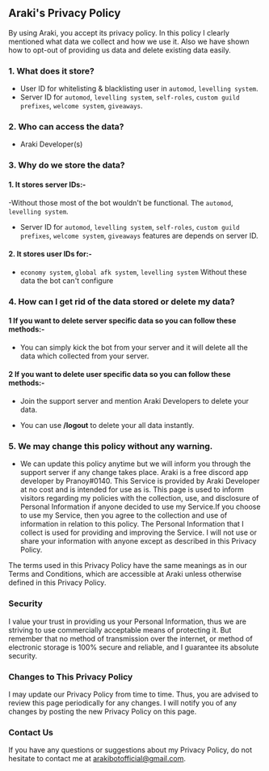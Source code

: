 
## Araki's Privacy Policy 

By using Araki, you accept its privacy policy. In this policy I clearly mentioned what data we collect and how we use it. Also we have shown how to opt-out of providing us data and delete existing data easily.


### 1. What does it store?
- User ID for whitelisting & blacklisting user in `automod`, `levelling system`.
- Server ID for `automod`, `levelling system`, `self-roles`, `custom guild prefixes`, `welcome system`, `giveaways`.

### 2. Who can access the data?
- Araki Developer(s)

### 3. Why do we store the data?
#### 1. It stores server IDs:-
-Without those most of the bot wouldn't be functional. The `automod`, `levelling system`.
- Server ID for `automod`, `levelling system`, `self-roles`, `custom guild prefixes`, `welcome system`, `giveaways` features are depends on server ID.

#### 2. It stores user IDs for:-
- `economy system`, `global afk system`, `levelling system` Without these data the bot can't configure

### 4. How can I get rid of the data stored or delete my data?
#### 1 If you want to delete server specific data so you can follow these methods:-
- You can simply kick the bot from your server and it will delete all the data which collected from your server.

#### 2 If you want to delete user specific data so you can follow these methods:-
- Join the support server and mention Araki Developers to delete your data.

- You can use **/logout** to delete your all data instantly.

### 5. We may change this policy without any warning.

- We can update this policy anytime but we will inform you through the support server if any change takes place.
Araki is a free discord app developer by Pranoy#0140. This Service is provided by Araki Developer at no cost and is intended for use as is.
This page is used to inform visitors regarding my policies with the collection, use, and disclosure of Personal Information if anyone decided to use my Service.If you choose to use my Service, then you agree to the collection and use of information in relation to this policy. The Personal Information that I collect is used for providing and improving the Service. I will not use or share your information with anyone except as described in this Privacy Policy.

The terms used in this Privacy Policy have the same meanings as in our Terms and Conditions, which are accessible at Araki unless otherwise defined in this Privacy Policy.

### Security

I value your trust in providing us your Personal Information, thus we are striving to use commercially acceptable means of protecting it. But remember that no method of transmission over the internet, or method of electronic storage is 100% secure and reliable, and I guarantee its absolute security.

### Changes to This Privacy Policy
I may update our Privacy Policy from time to time. Thus, you are advised to review this page periodically for any changes. I will notify you of any changes by posting the new Privacy Policy on this page.

### Contact Us
If you have any questions or suggestions about my Privacy Policy, do not hesitate to contact me at arakibotofficial@gmail.com.
